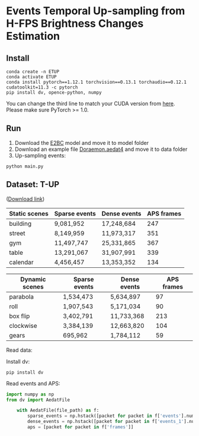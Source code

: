 # Events Temporal Up-sampling from H-FPS Brightness Changes Estimation

## Install
```
conda create -n ETUP
conda activate ETUP
conda install pytorch==1.12.1 torchvision==0.13.1 torchaudio==0.12.1 cudatoolkit=11.3 -c pytorch
pip install dv, opence-python, numpy
```
You can change the third line to match your CUDA version from [here](https://pytorch.org/get-started/locally/). Please make sure PyTorch >= 1.0.


## Run
1. Download the [E2BC](https://drive.google.com/file/d/1Ut-42xrJ38G55hQ52qrmSLxYkc_KwBFF/view?usp=share_link) model and move it to model folder
2. Download an example file [Doraemon.aedat4](https://drive.google.com/file/d/1Z0Iu9ZR8eq_8Sn9XoKeIgtFKonQuwWSQ/view?usp=share_link) and move it to data folder
3. Up-sampling events:
```
python main.py
```


## Dataset: T-UP

([Download link](https://drive.google.com/drive/folders/1l1LL6GvdxdaOD-OBfGpoWIUygPwthjX6?usp=share_link))

<table>
    <thead>
        <tr>
            <th>Static scenes</th>
            <th>Sparse events</th>
            <th>Dense events</th>
            <th>APS frames</th>
        </tr>
    </thead>
    <tbody>
        <tr>
            <td>building</td>
            <td>9,081,952</td>
            <td>17,248,684</td>
            <td>247</td>
        </tr>
        <tr>
            <td>street</td>
            <td>8,149,959</td>
            <td>11,973,317</td>
            <td>351</td>
        </tr>
        <tr>
            <td>gym</td>
            <td>11,497,747</td>
            <td>25,331,865</td>
            <td>367</td>
        </tr>
        <tr>
            <td>table</td>
            <td>13,291,067</td>
            <td>31,907,991</td>
            <td>339</td>
        </tr>
        <tr>
            <td>calendar</td>
            <td>4,456,457</td>
            <td>13,353,352</td>
            <td>134</td>
        </tr>
    </tbody>
</table>

<table>
    <thead>
        <tr>
            <th>Dynamic scenes</th>
            <th>Sparse events</th>
            <th>Dense events</th>
            <th>APS frames</th>
        </tr>
    </thead>
    <tbody>
        <tr>
            <td>parabola</td>
            <td>1,534,473</td>
            <td>5,634,897</td>
            <td>97</td>
        </tr>
        <tr>
            <td>roll</td>
            <td>1,907,543</td>
            <td>5,171,034</td>
            <td>90</td>
        </tr>
        <tr>
            <td>box flip</td>
            <td>3,402,791</td>
            <td>11,733,368</td>
            <td>213</td>
        </tr>
        <tr>
            <td>clockwise</td>
            <td>3,384,139</td>
            <td>12,663,820</td>
            <td>104</td>
        </tr>
        <tr>
            <td>gears</td>
            <td>695,962</td>
            <td>1,784,112</td>
            <td>59</td>
        </tr>
    </tbody>
</table>

Read data:


Install dv:
```
pip install dv
```

Read events and APS:
```python
import numpy as np
from dv import AedatFile

    with AedatFile(file_path) as f:
        sparse_events = np.hstack([packet for packet in f['events'].numpy()])
        dense_events = np.hstack([packet for packet in f['events_1'].numpy()])
        aps = [packet for packet in f['frames']]


```
